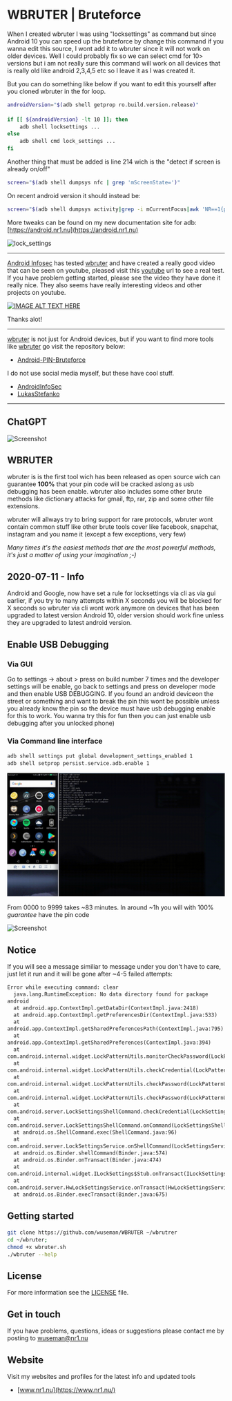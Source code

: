 # WBRUTER | Bruteforce

When I created wbruter I was using "locksettings" as command but since Android 10 you can speed up the bruteforce by change this command if you wanna edit this source, I wont add it to wbruter since it will not work on older devices. Well I could probably fix so we can select cmd for 10> versions but  i am not really sure this command will work on all devices that is really old like android 2,3,4,5 etc so I leave it as I was created it. 

But you can do something like below if you want to edit this yourself after you cloned wbruter in the for loop.

```bash
androidVersion="$(adb shell getprop ro.build.version.release)"

if [[ ${androidVersion} -lt 10 ]]; then
    adb shell locksettings ...
else
    adb shell cmd lock_settings ...
fi
```

Another thing that must be added is line 214 wich is the "detect if screen is already on/off" 

```bash
screen="$(adb shell dumpsys nfc | grep 'mScreenState=')"
```

On recent android version it should instead be:

```bash
screen="$(adb shell dumpsys activity|grep -i mCurrentFocus|awk 'NR==1{print $3}'|cut -d'}' -f1)"
```

More tweaks can be found on my new documentation site for adb: [https://android.nr1.nu](https://android.nr1.nu)


![lock_settings](https://user-images.githubusercontent.com/26827453/222868132-2a56810c-14fd-479d-ba21-68f9520c4731.gif)

*** 

[Android Infosec](https://www.youtube.com/watch?v=x5Rt93jshC8) has tested [wbruter](https://github.com/wuseman/wbruter) and have created a really good video that can be seen on youtube, pleased visit this [youtube](https://www.youtube.com/watch?v=x5Rt93jshC8) url to see a real test. If you have problem getting started, please see the video they have done it really nice. They also seems have really interesting videos and other projects on youtube. 

[![IMAGE ALT TEXT HERE](https://i.imgur.com/zL1WSNv.png)](https://www.youtube.com/watch?v=x5Rt93jshC8)

Thanks alot!

*** 

[wbruter](https://github.com/wuseman/wbruter) is not just for Android devices, but if you want to find more tools like [wbruter](https://github.com/wuseman/wbruter) go visit the repository below:

* [Android-PIN-Bruteforce](https://github.com/urbanadventurer/Android-PIN-Bruteforce)

I do not use social media myself, but these have cool stuff.

* [AndroidInfoSec](https://www.facebook.com/AndroidInfoSec)
* [LukasStefanko](https://twitter.com/LukasStefanko)


*** 

## ChatGPT

![Screenshot](https://nr1.nu/archive/videos/wbruter_chatgpt.gif)

## WBRUTER

wbruter is is the first tool wich has been released as open source wich can guarantee **100%** that your pin code will be cracked aslong as usb debugging has been enable. wbruter also includes some other brute methods like dictionary attacks for gmail, ftp, rar, zip and some other file extensions. 

wbruter will allways try to bring support for rare protocols, wbruter wont contain common stuff like other brute tools cover like facebook, snapchat, instagram and you name it (except a few exceptions, very few)

_Many times it's the easiest methods that are the most powerful methods, it's just a matter of using your imagination ;-)_

## 2020-07-11 - Info

Android and Google, now have set a rule for locksettings via cli as via gui earlier, if you try to many attempts within X seconds you will be blocked for X seconds so wbruter via cli wont work anymore on devices that has been upgraded to latest version Android 10, older version should work fine unless they are upgraded to latest android version. 

## Enable USB Debugging

### Via GUI

Go to settings -> about > press on build number 7 times and the developer settings will be enable, go back to settings and press on developer mode and then enable USB DEBUGGING. If you found an android deviceon the street or something and want to break the pin this wont be possible unless you already know the pin so the device must have usb debugging enable for this to work. You wanna try this for fun then you can just enable usb debugging after you unlocked phone)

### Via Command line interface

```bash
adb shell settings put global development_settings_enabled 1
adb shell setprop persist.service.adb.enable 1
```
![Screenshot](https://raw.githubusercontent.com/1939149/wbruter/master/files/wbruter.gif)

From 0000 to 9999 takes ~83 minutes. In around ~1h you will with 100% _guarantee_ have the pin code

![Screenshot](https://nr1.nu/archive/wbruter/previews/wbruter-cli.gif)

## Notice

If you will see a message similiar to message under you don't have to care, just let it run and it will be gone after ~4-5 failed attempts: 

```
Error while executing command: clear
  java.lang.RuntimeException: No data directory found for package android
  at android.app.ContextImpl.getDataDir(ContextImpl.java:2418)
  at android.app.ContextImpl.getPreferencesDir(ContextImpl.java:533)
  at android.app.ContextImpl.getSharedPreferencesPath(ContextImpl.java:795)
  at android.app.ContextImpl.getSharedPreferences(ContextImpl.java:394)
  at com.android.internal.widget.LockPatternUtils.monitorCheckPassword(LockPatternUtils.java:1814)
  at com.android.internal.widget.LockPatternUtils.checkCredential(LockPatternUtils.java:398)
  at com.android.internal.widget.LockPatternUtils.checkPassword(LockPatternUtils.java:548)
  at com.android.internal.widget.LockPatternUtils.checkPassword(LockPatternUtils.java:509)
  at com.android.server.LockSettingsShellCommand.checkCredential(LockSettingsShellCommand.java:151)
  at com.android.server.LockSettingsShellCommand.onCommand(LockSettingsShellCommand.java:57)
  at android.os.ShellCommand.exec(ShellCommand.java:96)
  at com.android.server.LockSettingsService.onShellCommand(LockSettingsService.java:1945)
  at android.os.Binder.shellCommand(Binder.java:574)
  at android.os.Binder.onTransact(Binder.java:474)
  at com.android.internal.widget.ILockSettings$Stub.onTransact(ILockSettings.java:419)
  at com.android.server.HwLockSettingsService.onTransact(HwLockSettingsService.java:179)
  at android.os.Binder.execTransact(Binder.java:675)
```

## Getting started

```bash
git clone https://github.com/wuseman/WBRUTER ~/wbrutrer
cd ~/wbruter; 
chmod +x wbruter.sh
./wbruter --help
```
## License

For more information see the [LICENSE](license.md) file.

## Get in touch

If you have problems, questions, ideas or suggestions please contact me by posting to [wuseman@nr1.nu](mailto:wuseman@nr1.nu)

## Website

Visit my websites and profiles for the latest info and updated tools

* [www.nr1.nu](https://www.nr1.nu/)



